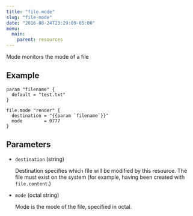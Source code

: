 ```yaml
---
title: "file.mode"
slug: "file-mode"
date: "2016-08-24T23:29:09-05:00"
menu:
  main:
    parent: resources
---
```



Mode monitors the mode of a file


## Example

```hcl
param "filename" {
  default = "test.txt"
}

file.mode "render" {
  destination = "{{param `filename`}}"
  mode        = 0777
}

```


## Parameters

- `destination` (string)

  Destination specifies which file will be modified by this resource. The
file must exist on the system (for example, having been created with
`file.content`.)

- `mode` (octal string)

  Mode is the mode of the file, specified in octal.



